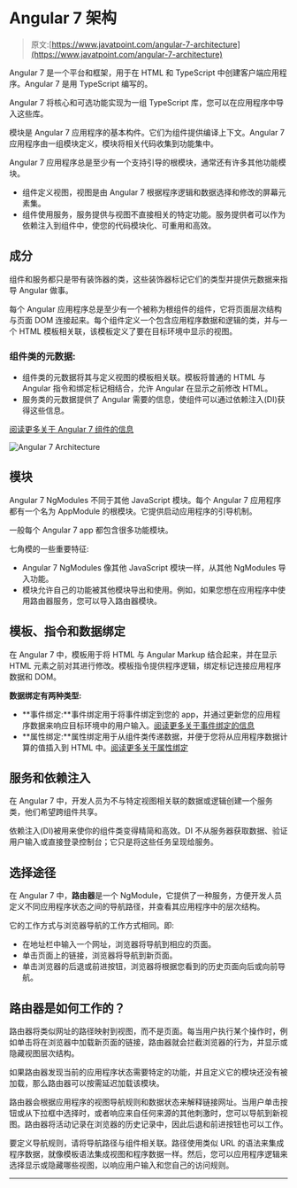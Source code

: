 # Angular 7 架构

> 原文:[https://www.javatpoint.com/angular-7-architecture](https://www.javatpoint.com/angular-7-architecture)

Angular 7 是一个平台和框架，用于在 HTML 和 TypeScript 中创建客户端应用程序。Angular 7 是用 TypeScript 编写的。

Angular 7 将核心和可选功能实现为一组 TypeScript 库，您可以在应用程序中导入这些库。

模块是 Angular 7 应用程序的基本构件。它们为组件提供编译上下文。Angular 7 应用程序由一组模块定义，模块将相关代码收集到功能集中。

Angular 7 应用程序总是至少有一个支持引导的根模块，通常还有许多其他功能模块。

*   组件定义视图，视图是由 Angular 7 根据程序逻辑和数据选择和修改的屏幕元素集。
*   组件使用服务，服务提供与视图不直接相关的特定功能。服务提供者可以作为依赖注入到组件中，使您的代码模块化、可重用和高效。

## 成分

组件和服务都只是带有装饰器的类，这些装饰器标记它们的类型并提供元数据来指导 Angular 做事。

每个 Angular 应用程序总是至少有一个被称为根组件的组件，它将页面层次结构与页面 DOM 连接起来。每个组件定义一个包含应用程序数据和逻辑的类，并与一个 HTML 模板相关联，该模板定义了要在目标环境中显示的视图。

### 组件类的元数据:

*   组件类的元数据将其与定义视图的模板相关联。模板将普通的 HTML 与 Angular 指令和绑定标记相结合，允许 Angular 在显示之前修改 HTML。
*   服务类的元数据提供了 Angular 需要的信息，使组件可以通过依赖注入(DI)获得这些信息。

[阅读更多关于 Angular 7 组件的信息](angular-7-components)

![Angular 7 Architecture](../Images/caebc99b6d9c04d21e47268f36f981a0.png)

## 模块

Angular 7 NgModules 不同于其他 JavaScript 模块。每个 Angular 7 应用程序都有一个名为 AppModule 的根模块。它提供启动应用程序的引导机制。

一般每个 Angular 7 app 都包含很多功能模块。

七角模的一些重要特征:

*   Angular 7 NgModules 像其他 JavaScript 模块一样，从其他 NgModules 导入功能。
*   模块允许自己的功能被其他模块导出和使用。例如，如果您想在应用程序中使用路由器服务，您可以导入路由器模块。

## 模板、指令和数据绑定

在 Angular 7 中，模板用于将 HTML 与 Angular Markup 结合起来，并在显示 HTML 元素之前对其进行修改。模板指令提供程序逻辑，绑定标记连接应用程序数据和 DOM。

**数据绑定有两种类型:**

*   **事件绑定:**事件绑定用于将事件绑定到您的 app，并通过更新您的应用程序数据来响应目标环境中的用户输入。[阅读更多关于事件绑定的信息](angular-7-event-binding)
*   **属性绑定:**属性绑定用于从组件类传递数据，并便于您将从应用程序数据计算的值插入到 HTML 中。[阅读更多关于属性绑定](angular-7-property-binding)

## 服务和依赖注入

在 Angular 7 中，开发人员为不与特定视图相关联的数据或逻辑创建一个服务类，他们希望跨组件共享。

依赖注入(DI)被用来使你的组件类变得精简和高效。DI 不从服务器获取数据、验证用户输入或直接登录控制台；它只是将这些任务呈现给服务。

## 选择途径

在 Angular 7 中，**路由器**是一个 NgModule，它提供了一种服务，方便开发人员定义不同应用程序状态之间的导航路径，并查看其应用程序中的层次结构。

它的工作方式与浏览器导航的工作方式相同。即:

*   在地址栏中输入一个网址，浏览器将导航到相应的页面。
*   单击页面上的链接，浏览器将导航到新页面。
*   单击浏览器的后退或前进按钮，浏览器将根据您看到的历史页面向后或向前导航。

## 路由器是如何工作的？

路由器将类似网址的路径映射到视图，而不是页面。每当用户执行某个操作时，例如单击将在浏览器中加载新页面的链接，路由器就会拦截浏览器的行为，并显示或隐藏视图层次结构。

如果路由器发现当前的应用程序状态需要特定的功能，并且定义它的模块还没有被加载，那么路由器可以按需延迟加载该模块。

路由器会根据应用程序的视图导航规则和数据状态来解释链接网址。当用户单击按钮或从下拉框中选择时，或者响应来自任何来源的其他刺激时，您可以导航到新视图。路由器将活动记录在浏览器的历史记录中，因此后退和前进按钮也可以工作。

要定义导航规则，请将导航路径与组件相关联。路径使用类似 URL 的语法来集成程序数据，就像模板语法集成视图和程序数据一样。然后，您可以应用程序逻辑来选择显示或隐藏哪些视图，以响应用户输入和您自己的访问规则。

* * *